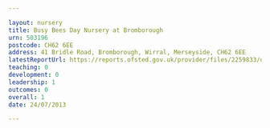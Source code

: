 ```yaml
---

layout: nursery
title: Busy Bees Day Nursery at Bromborough
urn: 503196
postcode: CH62 6EE
address: 41 Bridle Road, Bromborough, Wirral, Merseyside, CH62 6EE
latestReportUrl: https://reports.ofsted.gov.uk/provider/files/2259833/urn/503196.pdf
teaching: 0
development: 0
leadership: 1
outcomes: 0
overall: 1
date: 24/07/2013

---
```


